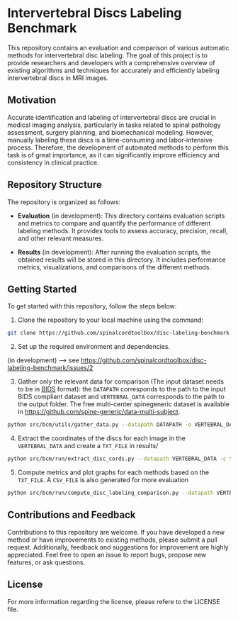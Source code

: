 # Intervertebral Discs Labeling Benchmark

This repository contains an evaluation and comparison of various automatic methods for intervertebral disc labeling. The goal of this project is to provide researchers and developers with a comprehensive overview of existing algorithms and techniques for accurately and efficiently labeling intervertebral discs in MRI images.

## Motivation

Accurate identification and labeling of intervertebral discs are crucial in medical imaging analysis, particularly in tasks related to spinal pathology assessment, surgery planning, and biomechanical modeling. However, manually labeling these discs is a time-consuming and labor-intensive process. Therefore, the development of automated methods to perform this task is of great importance, as it can significantly improve efficiency and consistency in clinical practice.

## Repository Structure

The repository is organized as follows:

- **Evaluation** (in development): This directory contains evaluation scripts and metrics to compare and quantify the performance of different labeling methods. It provides tools to assess accuracy, precision, recall, and other relevant measures.

- **Results** (in development): After running the evaluation scripts, the obtained results will be stored in this directory. It includes performance metrics, visualizations, and comparisons of the different methods.

## Getting Started

To get started with this repository, follow the steps below:

1. Clone the repository to your local machine using the command:
```Bash
git clone https://github.com/spinalcordtoolbox/disc-labeling-benchmark.git
```

2. Set up the required environment and dependencies. 

(in development) --> see https://github.com/spinalcordtoolbox/disc-labeling-benchmark/issues/2

3. Gather only the relevant data for comparison (The input dataset needs to be in [BIDS](https://bids.neuroimaging.io/) format): the `DATAPATH` corresponds to the path to the input BIDS compliant dataset and `VERTEBRAL_DATA` corresponds to the path to the output folder. The free multi-center spinegeneric dataset is available in https://github.com/spine-generic/data-multi-subject.
```Bash
python src/bcm/utils/gather_data.py --datapath DATAPATH -o VERTEBRAL_DATA --suffix-img SUFFIX_IMG --suffix-label SUFFIX_LABEL
```

4. Extract the coordinates of the discs for each image in the `VERTEBRAL_DATA` and create a `TXT_FILE` in results/
```Bash
python src/bcm/run/extract_disc_cords.py --datapath VERTEBRAL_DATA -c t2
```

5. Compute metrics and plot graphs for each methods based on the `TXT_FILE`. A `CSV_FILE` is also generated for more evaluation
```Bash
python src/bcm/run/compute_disc_labeling_comparison.py --datapath VERTEBRAL_DATA -txt results/files/spinegeneric_vert_T1w_hg15_discs_coords.txt -c t2
```

## Contributions and Feedback

Contributions to this repository are welcome. If you have developed a new method or have improvements to existing methods, please submit a pull request. Additionally, feedback and suggestions for improvement are highly appreciated. Feel free to open an issue to report bugs, propose new features, or ask questions.

## License

For more information regarding the license, please refere to the LICENSE file.
